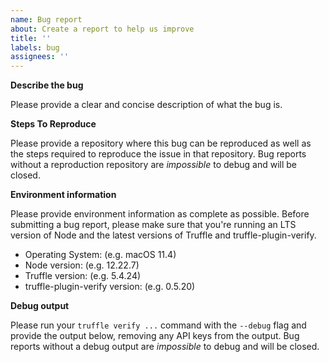 ```yaml
---
name: Bug report
about: Create a report to help us improve
title: ''
labels: bug
assignees: ''
---
```


**Describe the bug**

Please provide a clear and concise description of what the bug is.

**Steps To Reproduce**

Please provide a repository where this bug can be reproduced as well as the steps required to reproduce the issue in that repository. Bug reports without a reproduction repository are _impossible_ to debug and will be closed.

**Environment information**

Please provide environment information as complete as possible. Before submitting a bug report, please make sure that you're running an LTS version of Node and the latest versions of Truffle and truffle-plugin-verify.

- Operating System: (e.g. macOS 11.4)
- Node version: (e.g. 12.22.7)
- Truffle version: (e.g. 5.4.24)
- truffle-plugin-verify version: (e.g. 0.5.20)

**Debug output**

Please run your `truffle verify ...` command with the `--debug` flag and provide the output below, removing any API keys from the output. Bug reports without a debug output are _impossible_ to debug and will be closed.
